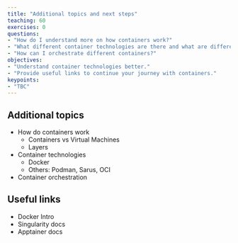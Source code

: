 ```yaml
---
title: "Additional topics and next steps"
teaching: 60
exercises: 0
questions:
- "How do I understand more on how containers work?"
- "What different container technologies are there and what are differences/implications?"
- "How can I orchestrate different containers?"
objectives:
- "Understand container technologies better."
- "Provide useful links to continue your journey with containers."
keypoints:
- "TBC"
---
```


## Additional topics

- How do containers work
  + Containers vs Virtual Machines
  + Layers
- Container technologies
  + Docker
  + Others: Podman, Sarus, OCI
- Container orchestration

## Useful links

- Docker Intro
- Singularity docs
- Apptainer docs


